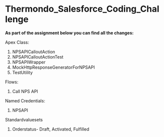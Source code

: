 # Thermondo_Salesforce_Coding_Challenge
**As part of the assignment below you can find all the changes:**

Apex Class:
1. NPSAPICalloutAction
2. NPSAPICalloutActionTest
3. NPSAPIWrapper
4. MockHttpResponseGeneratorForNPSAPI
5. TestUtility

Flows:
1. Call NPS API

Named Credentials:
1. NPSAPI

Standardvaluesets
1. Orderstatus- Draft, Activated, Fulfilled
